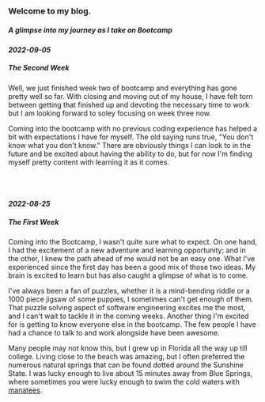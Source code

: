 ### Welcome to my blog.
##### *A glimpse into my journey as I take on Bootcamp*

#### *2022-09-05*
##### The Second Week
Well, we just finished week two of bootcamp and everything has gone pretty well so far. With closing and moving out of my house, I have felt torn between getting that finished up and devoting the necessary time to work but I am looking forward to soley focusing on week three now.

Coming into the bootcamp with no previous coding experience has helped a bit with expectations I have for myself. The old saying runs true, "You don't know what you don't know." There are obviously things I can look to in the future and be excited about having the ability to do, but for now I'm finding myself pretty content with learning it as it comes.



<br>
<br>

#### *2022-08-25*
##### The First Week
Coming into the Bootcamp, I wasn't quite sure what to expect. On one hand, I had the excitement of a new adventure and learning opportunity; and in the other, I knew the path ahead of me would not be an easy one. What I've experienced since the first day has been a good mix of those two ideas. My brain is excited to learn but has also caught a glimpse of what is to come.

I've always been a fan of puzzles, whether it is a mind-bending riddle or a 1000 piece jigsaw of some puppies, I sometimes can't get enough of them. That puzzle solving aspect of software engineering excites me the most, and I can't wait to tackle it in the coming weeks. Another thing I'm excited for is getting to know everyone else in the bootcamp. The few people I have had a chance to talk to and work alongside have been awesome.

Many people may not know this, but I grew up in Florida all the way up till college. Living close to the beach was amazing, but I often preferred the numerous natural springs that can be found dotted around the Sunshine State. I was lucky enough to live about 15 minutes away from Blue Springs, where sometimes you were lucky enough to swim the cold waters with [manatees](/img/manatee-selfie.jpeg).
